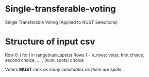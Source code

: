 # Single-transferable-voting
Single Transferable Voting (Applied to NUST Selections)

# Structure of input csv
Row 0: i for i in range(num_spots)
Rows 1 - n_rows: voter, first choice, second choice, ... , (num_spots) choice

Voters **MUST** rank *as many candidates as there are spots*.